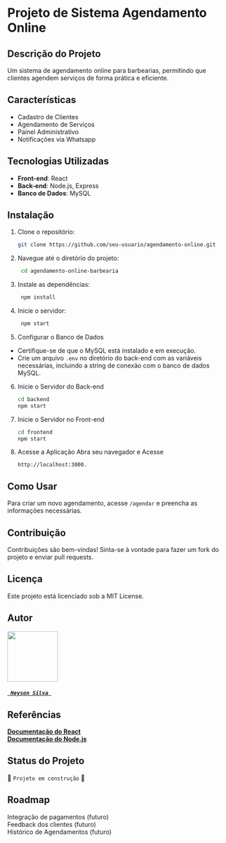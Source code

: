 # Projeto de Sistema Agendamento Online

## Descrição do Projeto
Um sistema de agendamento online para barbearias, permitindo que clientes agendem serviços de forma prática e eficiente.

## Características
- Cadastro de Clientes
- Agendamento de Serviços
- Painel Administrativo
- Notificações via Whatsapp

## Tecnologias Utilizadas
- **Front-end**: React
- **Back-end**: Node.js, Express
- **Banco de Dados**: MySQL

## Instalação
1. Clone o repositório:
   ```bash
   git clone https://github.com/seu-usuario/agendamento-online.git
2. Navegue até o diretório do projeto:
   ```bash
    cd agendamento-online-barbearia
3. Instale as dependências:
   ```bash
    npm install
4. Inicie o servidor:
   ```bash
    npm start

5. Configurar o Banco de Dados
- Certifique-se de que o MySQL está instalado e em execução.
- Crie um arquivo ```.env``` no diretório do back-end com as variáveis necessárias, incluindo a string de conexão com o banco de dados MySQL.

6. Inicie o Servidor do Back-end
    ```bash
    cd backend
    npm start

7. Inicie o Servidor no Front-end
    ```bash
    cd frontend
    npm start

8. Acesse a Aplicação
   Abra seu navegador e Acesse
   ```
   http://localhost:3000.

## Como Usar
Para criar um novo agendamento, acesse ```/agendar``` e preencha as informações necessárias.

## Contribuição
Contribuições são bem-vindas! Sinta-se à vontade para fazer um fork do projeto e enviar pull requests.

## Licença
Este projeto está licenciado sob a MIT License.

## Autor
[<img src="https://avatars.githubusercontent.com/u/116231349?v=4" width=115><h5>```  Heyson Silva  ```</h5>](https://github.com/heysonsilva)

## Referências
<a href="https://pt-br.react.dev/community/docs-contributors"> <b> Documentação do React </b> </a>  <br>
<a href="https://pt-br.react.dev/community/docs-contributors](https://nodejs.org/api/all.html)"> <b> Documentação do Node.js </b> </a>  <br>

## Status do Projeto
:construction: ``` Projeto em construção ``` :construction:

## Roadmap
Integração de pagamentos (futuro) <br>
Feedback dos clientes (futuro) <br>
Histórico de Agendamentos (futuro)
